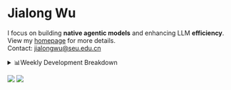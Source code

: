 #  Jialong Wu

I focus on building **native agentic models** and enhancing LLM **efficiency**.<br>
View my [homepage](https://callanwu.github.io/) for more details. <br>
Contact: jialongwu@seu.edu.cn

<details><summary>📊Weekly Development Breakdown</summary>

<!--START_SECTION:waka-->

```txt
From: 10 May 2025 - To: 17 May 2025

Total Time: 44 hrs 10 mins

Python     33 hrs 42 mins  ███████████████████░░░░░░   76.32 %
JSON       8 hrs 38 mins   █████░░░░░░░░░░░░░░░░░░░░   19.57 %
Text       43 mins         ▒░░░░░░░░░░░░░░░░░░░░░░░░   01.63 %
Bash       41 mins         ▒░░░░░░░░░░░░░░░░░░░░░░░░   01.58 %
HTML       14 mins         ░░░░░░░░░░░░░░░░░░░░░░░░░   00.55 %
```

<!--END_SECTION:waka-->

[![wakatime](https://wakatime.com/badge/user/c6720b29-9431-4a60-bc9d-e1fb2b6bd65f.svg)](https://wakatime.com/@c6720b29-9431-4a60-bc9d-e1fb2b6bd65f)
</details>

[![](https://img.shields.io/badge/Google%20Scholar-4385FE.svg?&color=d6d6d6&style=flat-square&logo=google-scholar)](https://scholar.google.com/citations?user=6eg2m4YAAAAJ)
![](https://komarev.com/ghpvc/?username=callanwu)
